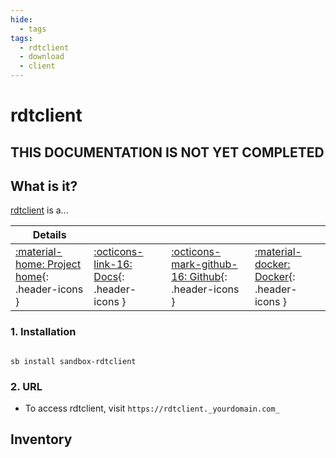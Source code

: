 ```yaml
---
hide:
  - tags
tags:
  - rdtclient
  - download
  - client
---
```


# rdtclient

## THIS DOCUMENTATION IS NOT YET COMPLETED

## What is it?

[rdtclient](https://rdtclient.url) is a...

| Details     |             |             |             |
|-------------|-------------|-------------|-------------|
| [:material-home: Project home](https://rdtclient.url){: .header-icons } | [:octicons-link-16: Docs](https://rdtclient.docs.url){: .header-icons } | [:octicons-mark-github-16: Github](https://github.com/rdtclient/rdtclient){: .header-icons } | [:material-docker: Docker](https://hub.docker.com/r/rdtclient/rdtclient){: .header-icons }|

### 1. Installation

``` shell

sb install sandbox-rdtclient

```

### 2. URL

- To access rdtclient, visit `https://rdtclient._yourdomain.com_`

## Inventory
<!-- BEGIN SALTBOX MANAGED VARIABLES SECTION -->
<!-- END SALTBOX MANAGED VARIABLES SECTION -->
